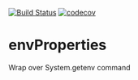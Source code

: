 [![Build Status](https://travis-ci.org/muzungu-av/envProperties.svg?branch=main)](https://travis-ci.org/muzungu-av/envProperties)
[![codecov](https://codecov.io/gh/muzungu-av/envProperties/branch/main/graph/badge.svg?token=ZEZHR9ZCB8)](https://codecov.io/gh/muzungu-av/envProperties)

# envProperties
Wrap over System.getenv command
